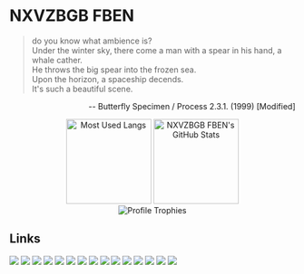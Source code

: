 # NXVZBGB FBEN
>do you know what ambience is?  
>Under the winter sky, there come a man with a spear in his hand, a whale cather.  
>He throws the big spear into the frozen sea.  
>Upon the horizon, a spaceship decends.  
>It's such a beautiful scene.  

<p align="right">-- Butterfly Specimen / Process 2.3.1. (1999) [Modified]</p>
<p align="center">
    <img alt="Most Used Langs" height="150px" src="https://github-readme-stats.vercel.app/api/top-langs/?username=NXVZBGBFBEN&layout=compact&langs_count=10&theme=onedark&card_width=242" />
    <img alt="NXVZBGB FBEN's GitHub Stats" height="150px" src="https://github-readme-stats.vercel.app/api?username=NXVZBGBFBEN&show_icons=true&count_private=true&include_all_commits=true&theme=onedark">
    <br>
    <img alt="Profile Trophies" src="https://github-profile-trophy.vercel.app/?username=NXVZBGBFBEN&theme=onedark&column=6&margin-w=21">
</p>

## Links
[![](https://img.shields.io/badge/-Amazon-232F3E.svg?logo=amazon&style=for-the-badge)](https://www.amazon.co.jp/gp/profile/amzn1.account.AEGYMM462D5VE74EIAK7NXF3AQAQ)
[![](https://img.shields.io/badge/-Blogger-333333.svg?logo=blogger&style=for-the-badge)](https://www.blogger.com/profile/02957437635231245487)
[![](https://img.shields.io/badge/-bokete-EBBF26.svg?style=for-the-badge)](https://bokete.jp/user/NXVZBGBFBEN)
[![](https://img.shields.io/badge/-Geartics-039BE5.svg?style=for-the-badge)](https://www.geartics.com/NXVZBGBFBEN)
[![](https://img.shields.io/badge/-GitHub-181717.svg?logo=github&style=for-the-badge)](https://github.com/NXVZBGBFBEN)
[![](https://img.shields.io/badge/-Instagram-FAFAFA.svg?logo=instagram&style=for-the-badge)](https://www.instagram.com/nxvzbgbfben/)
[![](https://img.shields.io/badge/-Mirrativ-1DC3C0.svg?style=for-the-badge)](https://www.mirrativ.com/user/118409859)
[![](https://img.shields.io/badge/-myTyping-F6C000.svg?style=for-the-badge)](https://typing.twi1.me/profile/userId/74143)
[![](https://img.shields.io/badge/-niconico-252525.svg?logo=niconico&style=for-the-badge)](https://www.nicovideo.jp/user/115699530/)
[![](https://img.shields.io/badge/-pixiv-1F1F1F.svg?logo=pixiv&style=for-the-badge)](https://www.pixiv.net/users/71269637)
[![](https://img.shields.io/badge/-Reddit-1A1A1B.svg?logo=reddit&style=for-the-badge)](https://www.reddit.com/user/NXVZBGBFBEN)
[![](https://img.shields.io/badge/-Spotify-000000.svg?logo=spotify&style=for-the-badge)](https://open.spotify.com/user/31a4z3rsmjm7bppyun54n57ffehq)
[![](https://img.shields.io/badge/-Twitter-15202B.svg?logo=twitter&style=for-the-badge)](https://twitter.com/NXVZBGBFBEN)
[![](https://img.shields.io/badge/-Xbox-107C10.svg?logo=xbox&style=for-the-badge)](https://account.xbox.com/ja-jp/profile?gamertag=NXVZBGB%20FBEN)
[![](https://img.shields.io/badge/-YouTube-FF0000.svg?logo=youtube&style=for-the-badge)](https://www.youtube.com/channel/UCmjUcex8dRIy9TvjbSfFa7g)
